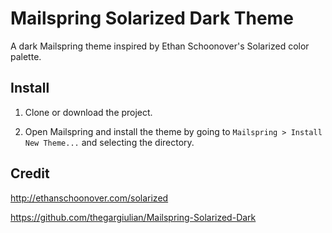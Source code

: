# Mailspring Solarized Dark Theme
A dark Mailspring theme inspired by Ethan Schoonover's Solarized color palette.

## Install

1. Clone or download the project.

2. Open Mailspring and install the theme by going to `Mailspring > Install New Theme...` and selecting the directory.

## Credit
http://ethanschoonover.com/solarized

https://github.com/thegargiulian/Mailspring-Solarized-Dark
